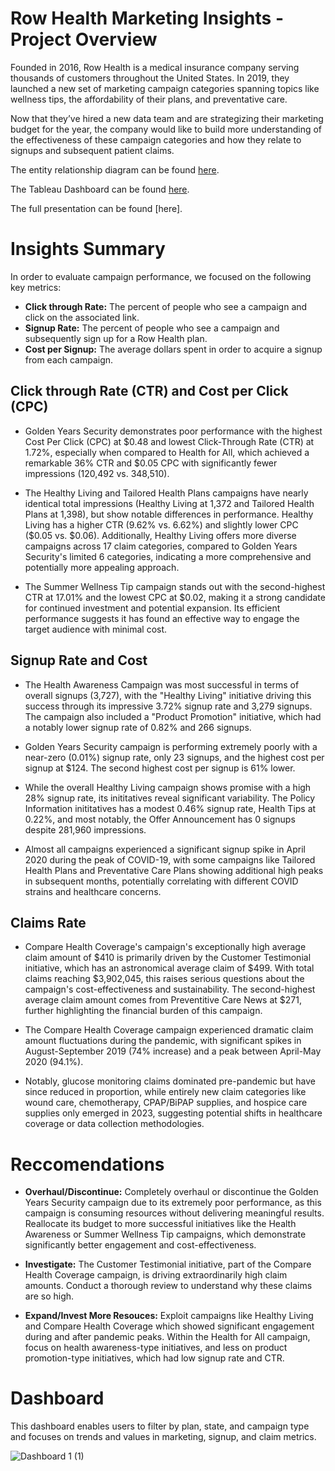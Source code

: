 # Row Health Marketing Insights - Project Overview

Founded in 2016, Row Health is a medical insurance company serving thousands of customers throughout the United States. In 2019, they launched a new set of marketing campaign categories spanning topics like wellness tips, the affordability of their plans, and preventative care. 

Now that they’ve hired a new data team and are strategizing their marketing budget for the year, the company would like to build more understanding of the effectiveness of these campaign categories and how they relate to signups and subsequent patient claims.

The entity relationship diagram can be found [here](https://github.com/madeleinevarda/RowHealth_analysis/blob/main/ERD.png).

The Tableau Dashboard can be found [here](https://public.tableau.com/views/rowhealth/Dashboard1?:language=en-US&:sid=&:redirect=auth&:display_count=n&:origin=viz_share_link).

The full presentation can be found [here].

# Insights Summary

In order to evaluate campaign performance, we focused on the following key metrics:

* **Click through Rate:** The percent of people who see a campaign and click on the associated link.
* **Signup Rate:** The percent of people who see a campaign and subsequently sign up for a Row Health plan.
* **Cost per Signup:** The average dollars spent in order to acquire a signup from each campaign.

## Click through Rate (CTR) and Cost per Click (CPC) 

* Golden Years Security demonstrates poor performance with the highest Cost Per Click (CPC) at $0.48 and lowest Click-Through Rate (CTR) at 1.72%, especially when compared to Health for All, which achieved a remarkable 36% CTR and $0.05 CPC with significantly fewer impressions (120,492 vs. 348,510).
  
* The Healthy Living and Tailored Health Plans campaigns have nearly identical total impressions (Healthy Living at 1,372 and Tailored Health Plans at 1,398), but show notable differences in performance. Healthy Living has a higher CTR (9.62% vs. 6.62%) and slightly lower CPC ($0.05 vs. $0.06). Additionally, Healthy Living offers more diverse campaigns across 17 claim categories, compared to Golden Years Security's limited 6 categories, indicating a more comprehensive and potentially more appealing approach.
  
* The Summer Wellness Tip campaign stands out with the second-highest CTR at 17.01% and the lowest CPC at $0.02, making it a strong candidate for continued investment and potential expansion. Its efficient performance suggests it has found an effective way to engage the target audience with minimal cost.

## Signup Rate and Cost

* The Health Awareness Campaign was most successful in terms of overall signups (3,727), with the "Healthy Living" initiative driving this success through its impressive 3.72% signup rate and 3,279 signups. The campaign also included a "Product Promotion" initiative, which had a notably lower signup rate of 0.82% and 266 signups.
    
* Golden Years Security campaign is performing extremely poorly with a near-zero (0.01%) signup rate, only 23 signups, and the highest cost per signup at $124. The second highest cost per signup is 61% lower.
  
* While the overall Healthy Living campaign shows promise with a high 28% signup rate, its inititatives reveal significant variability. The Policy Information inititatives has a modest 0.46% signup rate, Health Tips at 0.22%, and most notably, the Offer Announcement has 0 signups despite 281,960 impressions.
  
* Almost all campaigns experienced a significant signup spike in April 2020 during the peak of COVID-19, with some campaigns like Tailored Health Plans and Preventative Care Plans showing additional high peaks in subsequent months, potentially correlating with different COVID strains and healthcare concerns.

## Claims Rate 

* Compare Health Coverage's campaign's exceptionally high average claim amount of $410 is primarily driven by the Customer Testimonial initiative, which has an astronomical average claim of $499. With total claims reaching $3,902,045, this raises serious questions about the campaign's cost-effectiveness and sustainability. The second-highest average claim amount comes from Preventitive Care News at $271, further highlighting the financial burden of this campaign.
  
* The Compare Health Coverage campaign experienced dramatic claim amount fluctuations during the pandemic, with significant spikes in August-September 2019 (74% increase) and a peak between April-May 2020 (94.1%).
  
* Notably, glucose monitoring claims dominated pre-pandemic but have since reduced in proportion, while entirely new claim categories like wound care, chemotherapy, CPAP/BiPAP supplies, and hospice care supplies only emerged in 2023, suggesting potential shifts in healthcare coverage or data collection methodologies.

# Reccomendations 

* **Overhaul/Discontinue:** Completely overhaul or discontinue the Golden Years Security campaign due to its extremely poor performance, as this campaign is consuming resources without delivering meaningful results. Reallocate its budget to more successful initiatives like the Health Awareness or Summer Wellness Tip campaigns, which demonstrate significantly better engagement and cost-effectiveness.
  
* **Investigate:** The Customer Testimonial initiative, part of the Compare Health Coverage campaign, is driving extraordinarily high claim amounts. Conduct a thorough review to understand why these claims are so high.
  
* **Expand/Invest More Resouces:** Exploit campaigns like Healthy Living and Compare Health Coverage which showed significant engagement during and after pandemic peaks. Within the Health for All campaign, focus on health awareness-type initiatives, and less on product promotion-type initiatives, which had low signup rate and CTR.

# Dashboard

This dashboard enables users to filter by plan, state, and campaign type and focuses on trends and values in marketing, signup, and claim metrics.

![Dashboard 1 (1)](https://github.com/user-attachments/assets/4c4f128a-d518-4191-8258-d62816dca381)
